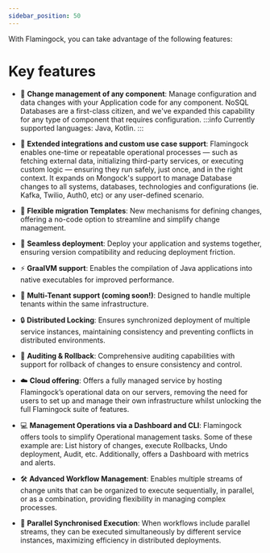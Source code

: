 ```yaml
---
sidebar_position: 50
---
```


With Flamingock, you can take advantage of the following features:

# Key features

- 🧱 **Change management of any component**: Manage configuration and data changes with your Application code for any component. NoSQL Databases are a first-class citizen, and we've expanded this capability for any type of component that requires configuration.
  :::info
  Currently supported languages: Java, Kotlin.
  :::
- 🔗 **Extended integrations and custom use case support**: Flamingock enables one-time or repeatable operational processes — such as fetching external data, initializing third-party services, or executing custom logic — ensuring they run safely, just once, and in the right context. It expands on Mongock's support to manage Database changes to all systems, databases, technologies and configurations  (ie. Kafka, Twilio, Auth0, etc) or any user-defined scenario.

- 🧩 **Flexible migration Templates**: New mechanisms for defining changes, offering a no-code option to streamline and simplify change management.

- 🚀 **Seamless deployment**: Deploy your application and systems together, ensuring version compatibility and reducing deployment friction.

- ⚡ **GraalVM support**: Enables the compilation of Java applications into native executables for improved performance.

- 👥 **Multi-Tenant support (coming soon!)**: Designed to handle multiple tenants within the same infrastructure.

- 🔒 **Distributed Locking**: Ensures synchronized deployment of multiple service instances, maintaining consistency and preventing conflicts in distributed environments.

- 🔄 **Auditing & Rollback**: Comprehensive auditing capabilities with support for rollback of changes to ensure consistency and control.

- ☁️ **Cloud offering**: Offers a fully managed service by hosting Flamingock’s operational data on our servers, removing the need for users to set up and manage their own infrastructure whilst unlocking the full Flamingock suite of features.

- 💻 **Management Operations via a Dashboard and CLI**: Flamingock offers tools to simplify Operational management tasks. Some of these example are: List history of changes, execute Rollbacks, Undo deployment, Audit, etc. Additionally, offers a Dashboard with metrics and alerts.

- 🛠️ **Advanced Workflow Management**: Enables multiple streams of change units that can be organized to execute sequentially, in parallel, or as a combination, providing flexibility in managing complex processes.

- 🔀 **Parallel Synchronised Execution**: When workflows include parallel streams, they can be executed simultaneously by different service instances, maximizing efficiency in distributed deployments.